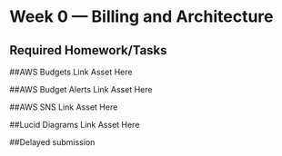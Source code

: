 # Week 0 — Billing and Architecture

## Required Homework/Tasks

##AWS Budgets
Link Asset Here

##AWS Budget Alerts
Link Asset Here

##AWS SNS
Link Asset Here

##Lucid Diagrams
Link Asset Here

##Delayed submission
